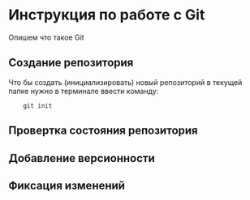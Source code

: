 # Инструкция по работе с Git

Опишем что такое Git

## Создание репозитория 

Что бы создать (инициализировать) новый репозиторий в текущей папке нужно в терминале ввести команду:

        git init

## Провертка состояния репозитория

## Добавление версионности

## Фиксация изменений